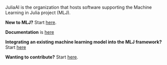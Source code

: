 JuliaAI is the organization that hosts software supporting the Machine
Learning in Julia project (MLJ).

**New to MLJ?** Start [here](https://juliaml.ai).

**Documentation** is [here](https://JuliaAI.github.io/MLJ.jl/stable/)

**Integrating an existing machine learning model into the MLJ
framework?** Start [here](https://juliaai.github.io/MLJModelInterface.jl/stable/)

**Wanting to contribute?** Start [here](https://github.com/JuliaAI/MLJ.jl/blob/dev/CONTRIBUTING.md).
